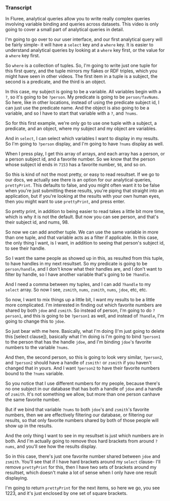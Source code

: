 ### Transcript

In Fluree, analytical queries allow you to write really complex queries involving
variable binding and queries across datasets. This video is only going to cover a small part of analytical queries in detail. 

I'm going to go over to our user interface, and our first analytical query will be fairly simple- it will have a `select` key and a `where` key. It is easier to understand analytical queries by looking at a `where` key first, or the value for a `where` key first. 

So `where` is a collection of tuples. So, I'm going to write just one tuple for this first query, and the tuple mirrors my flakes or RDF triples, which you might have seen in other videos. The first item in a tuple is a subject, the second is a predicate, and the third is an object. 

In this case, my subject is going to be a variable. All variables begin with a `?`, so it's going to be `?person`. My predicate is going to be `person/favNums`. So here, like in other locations, instead of using the predicate subject id, I can just use the predicate name. And the object is also going to be a variable, and so I have to start that variable with a `?`, and `?nums`. 

So for this first example, we're only go to use one tuple with a subject, a predicate, and an object, where my subject and my object are variables. 

And in `select`, I can select which variables I want to display in my results. So I'm going to `?person` display, and I'm going to have `?nums` display as well. 

When I press play, I get this array of arrays, and each array has a person, or a person subject id, and a favorite number. So we know that the person whose subject id ends in `7153` has a favorite number, `98`, and so on. 

So this is kind of not the most pretty, or easy to read resultset. If we go to our docs, we actually see there is an option for our analytical queries, `prettyPrint`. This defaults to false, and you might often want it to be false when you're just submitting these results, you're piping that straight into an application, but if you're looking at the results with your own human eyes, then you might want to use `prettyPrint`, and press enter. 

So pretty print, in addition to being easier to read takes a little bit more time, which is why it is not the default. But now you can see person, and that's their subject id, and nums, 98. 

So now we can add another tuple. We can use the same variable in more than one tuple, and that variable acts as a filter if applicable. In this case, the only thing I want, is I want, in addition to seeing that person's subject id, to see their handle. 

So I want the same people as showed up in this, as resulted from this tuple, to have handles in my next resultset. So my predicate is going to be `person/handle`, and I don't know what their handles are, and I don't want to filter by handle, so I have another variable that's going to be `?handle`. 

And I need a comma between my tuples, and I can add `?handle` to my `select` array. So now I see, `zsmith`, `nums`, `zsmith`, `nums`, `jdoe`, etc, etc.

So now, I want to mix things up a little bit, I want my results to be a little more complicated. I'm interested in finding out which favorite numbers are shared by both `jdoe` and `zsmith`. So instead of person, I'm going to do `?person1`, and this is going to be `?person1` as well, and instead of `?handle`, I'm going to change this to `jdoe`. 

So just bear with me here. Basically, what I'm doing (I'm just going to delete this [select clause]), basically what I'm doing is I'm going to bind `?person1` to the person that has the handle `jdoe`, and I'm binding `jdoe`'s favorite numbers to the variable `?nums`. 

And then, the second person, so this is going to look very similar, `?person2`, and `?person2` should have a handle of `zsmith!` or `zsmith` if you haven't changed that in yours. And I want `?person2` to have their favorite numbers bound to the `?nums` variable. 

So you notice that I use different numbers for my people, because there's no one subject in our database that has both a handle of `jdoe` and a handle of `zsmith`. It's not something we allow, but more than one person canhave the same favorite number. 

But if we bind that variable `?nums` to both `jdoe`'s and `zsmith`'s favorite numbers, then we are effectively filtering our database, or filtering our results, so that only favorite numbers shared by both of those people will show up in the results. 

And the only thing I want to see in my resultset is just which numbers are in both. And I'm actually going to remove thos hard brackets from around `?nums`, and you'll see how the results display. 

So in this case, there's just one favorite number shared between `jdoe` and `zsmith`. You'll see that if I have hard brackets around my `select` clause- I'll remove `prettyPrint` for this, then I have two sets of brackets around my resultset, which doesn't make a lot of sense when I only have one result displaying.

I'm going to return `prettyPrint` for the next items, so here we go, you see 1223, and it's just enclosed by one set of square brackets.


